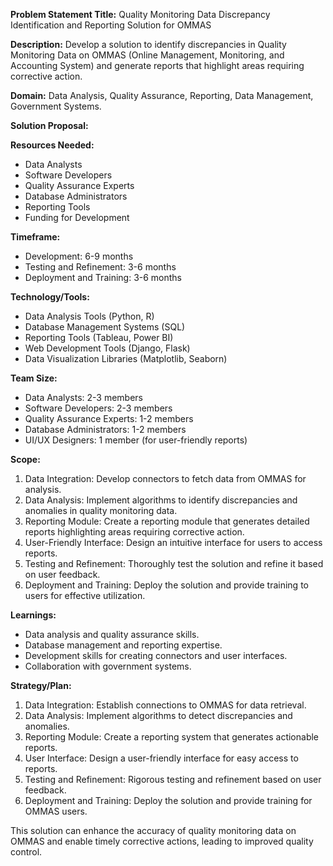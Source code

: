 **Problem Statement Title:** Quality Monitoring Data Discrepancy Identification and Reporting Solution for OMMAS

**Description:** Develop a solution to identify discrepancies in Quality Monitoring Data on OMMAS (Online Management, Monitoring, and Accounting System) and generate reports that highlight areas requiring corrective action.

**Domain:** Data Analysis, Quality Assurance, Reporting, Data Management, Government Systems.

**Solution Proposal:**

**Resources Needed:**
- Data Analysts
- Software Developers
- Quality Assurance Experts
- Database Administrators
- Reporting Tools
- Funding for Development

**Timeframe:**
- Development: 6-9 months
- Testing and Refinement: 3-6 months
- Deployment and Training: 3-6 months

**Technology/Tools:**
- Data Analysis Tools (Python, R)
- Database Management Systems (SQL)
- Reporting Tools (Tableau, Power BI)
- Web Development Tools (Django, Flask)
- Data Visualization Libraries (Matplotlib, Seaborn)

**Team Size:**
- Data Analysts: 2-3 members
- Software Developers: 2-3 members
- Quality Assurance Experts: 1-2 members
- Database Administrators: 1-2 members
- UI/UX Designers: 1 member (for user-friendly reports)

**Scope:**
1. Data Integration: Develop connectors to fetch data from OMMAS for analysis.
2. Data Analysis: Implement algorithms to identify discrepancies and anomalies in quality monitoring data.
3. Reporting Module: Create a reporting module that generates detailed reports highlighting areas requiring corrective action.
4. User-Friendly Interface: Design an intuitive interface for users to access reports.
5. Testing and Refinement: Thoroughly test the solution and refine it based on user feedback.
6. Deployment and Training: Deploy the solution and provide training to users for effective utilization.

**Learnings:**
- Data analysis and quality assurance skills.
- Database management and reporting expertise.
- Development skills for creating connectors and user interfaces.
- Collaboration with government systems.

**Strategy/Plan:**
1. Data Integration: Establish connections to OMMAS for data retrieval.
2. Data Analysis: Implement algorithms to detect discrepancies and anomalies.
3. Reporting Module: Create a reporting system that generates actionable reports.
4. User Interface: Design a user-friendly interface for easy access to reports.
5. Testing and Refinement: Rigorous testing and refinement based on user feedback.
6. Deployment and Training: Deploy the solution and provide training for OMMAS users.

This solution can enhance the accuracy of quality monitoring data on OMMAS and enable timely corrective actions, leading to improved quality control.
